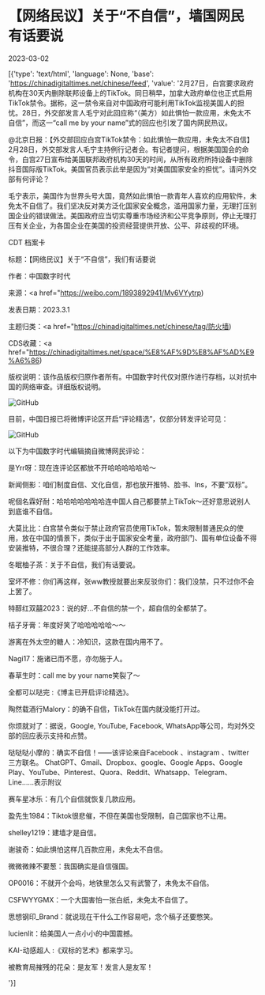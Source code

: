 # 【网络民议】关于“不自信”，墙国网民有话要说

2023-03-02

[{'type': 'text/html', 'language': None, 'base': 'https://chinadigitaltimes.net/chinese/feed', 'value': '2月27日，白宫要求政府机构在30天内删除联邦设备上的TikTok。同日稍早，加拿大政府单位也正式启用TikTok禁令。据称，这一禁令来自对中国政府可能利用TikTok监视美国人的担忧。28日，外交部发言人毛宁对此回应称“（美方）如此惧怕一款应用，未免太不自信”，而这一“call me by your name”式的回应也引发了国内网民热议。



@北京日报：【外交部回应白宫TikTok禁令：如此惧怕一款应用，未免太不自信】2月28日，外交部发言人毛宁主持例行记者会。有记者提问，根据美国国会的命令，白宫27日宣布给美国联邦政府机构30天的时间，从所有政府所持设备中删除抖音国际版TikTok。美国官员表示此举是因为“对美国国家安全的担忧”。请问外交部有何评论？

毛宁表示，美国作为世界头号大国，竟然如此惧怕一款青年人喜欢的应用软件，未免太不自信了。我们坚决反对美方泛化国家安全概念，滥用国家力量，无理打压别国企业的错误做法。美国政府应当切实尊重市场经济和公平竞争原则，停止无理打压有关企业，为各国企业在美国的投资经营提供开放、公平、非歧视的环境。





CDT 档案卡

标题：【网络民议】关于“不自信”，我们有话要说

作者：中国数字时代

来源：<a href="https://weibo.com/1893892941/Mv6VYytrp)

发表日期：2023.3.1

主题归类：<a href="https://chinadigitaltimes.net/chinese/tag/防火墙)

CDS收藏：<a href="https://chinadigitaltimes.net/space/%E8%AF%9D%E8%AF%AD%E9%A6%86)

版权说明：该作品版权归原作者所有。中国数字时代仅对原作进行存档，以对抗中国的网络审查。详细版权说明。





![GitHub](https://chinadigitaltimes.net/chinese/files/2023/03/image-1677749656328.png)

目前，中国日报已将微博评论区开启“评论精选”，仅部分转发评论可见：

![GitHub](https://chinadigitaltimes.net/chinese/files/2023/03/image-1677749709064.png)

以下为中国数字时代编辑摘自微博网民评论：



是Yrr呀：现在连评论区都放不开哈哈哈哈哈哈～ 

新闻侧影：咱们制度自信、文化自信，那也放开推特、脸书、Ins，不要“双标”。

呢個名霖好耐：哈哈哈哈哈哈哈连中国人自己都要禁上TikTok～还好意思说别人 到底谁不自信。

大莫比比：白宫禁令类似于禁止政府官员使用TikTok，暂未限制普通民众的使用，放在中国的情景下，类似于出于国家安全考量，政府部门、国有单位设备不得安装推特，不很合理？还能提高部分人群的工作效率。

冬眠柚子茶：关于不自信，我们有话要说。

室坏不修：你们再这样，张ww教授就要出来反驳你们：我们没禁，只不过你不会上罢了。

特醇红双囍2023：说的好…不自信的禁一个，超自信的全都禁了。

桔子牙膏：年度好笑了哈哈哈哈哈～～ 

游离在外太空的糖人：冷知识，这款在国内用不了。

Nagi17：施诸已而不愿，亦勿施于人。

春草生时：call me by your name笑裂了～ 

全都可以哒完 :《博主已开启评论精选》。

陶然载酒行Malory：的确不自信，TikTok在国内就没能打开过。

你烦就对了：据说，Google,  YouTube,  Facebook,  WhatsApp等公司，均对外交部的回应表示支持和点赞。

哒哒哒小摩的：确实不自信！——该评论来自Facebook 、instagram 、twitter 三方联名。 ChatGPT、Gmail、Dropbox、google、Google Apps、Google Play、YouTube、Pinterest、Quora、Reddit、Whatsapp、Telegram、Line&#8230;…表示附议  

赛车星冰乐：有几个自信就恢复几款应用。

盈先生1984：Tiktok很悲催，不但在美国也受限制，自己国家也不让用。

shelley1219：建墙才是自信。

谢骏奇：如此惧怕这样几百款应用，未免太不自信。

微微微辣不要葱：我国确实是自信强国。

OP0016：不就开个会吗，地铁里怎么又有武警了，未免太不自信。

CSFWYYGMX：一个大国害怕一张白纸，未免太不自信了。

思想钢印_Brand：就说现在干什么工作容易吧，念个稿子还要憋笑。

lucienlit：给美国人一点小小的中国震撼。

KAI-动感超人 :《双标的艺术》都来学习。

被教育局摧残的花朵：是友军！发言人是友军！

'}]